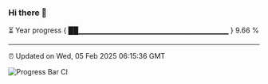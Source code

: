 ### Hi there 👋

⏳ Year progress { ██▁▁▁▁▁▁▁▁▁▁▁▁▁▁▁▁▁▁▁▁▁▁▁▁▁▁▁▁ } 9.66 %

---

⏰ Updated on Wed, 05 Feb 2025 06:15:36 GMT

![Progress Bar CI](https://github.com/code-lakshay/GitHub-Actions-Demo/workflows/Progress%20Bar%20CI/badge.svg)
